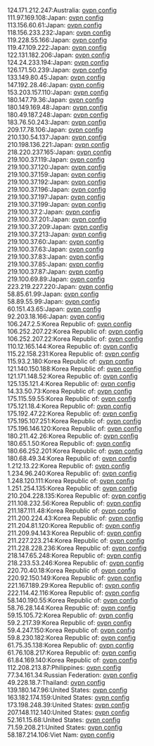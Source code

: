 124.171.212.247:Australia: [ovpn config](vpn/124_171_212_247.ovpn)  
111.97.169.108:Japan: [ovpn config](vpn/111_97_169_108.ovpn)  
113.156.60.61:Japan: [ovpn config](vpn/113_156_60_61.ovpn)  
118.156.233.232:Japan: [ovpn config](vpn/118_156_233_232.ovpn)  
119.228.55.166:Japan: [ovpn config](vpn/119_228_55_166.ovpn)  
119.47.109.222:Japan: [ovpn config](vpn/119_47_109_222.ovpn)  
122.131.182.206:Japan: [ovpn config](vpn/122_131_182_206.ovpn)  
124.24.233.194:Japan: [ovpn config](vpn/124_24_233_194.ovpn)  
126.171.50.239:Japan: [ovpn config](vpn/126_171_50_239.ovpn)  
133.149.80.45:Japan: [ovpn config](vpn/133_149_80_45.ovpn)  
147.192.28.46:Japan: [ovpn config](vpn/147_192_28_46.ovpn)  
153.203.157.110:Japan: [ovpn config](vpn/153_203_157_110.ovpn)  
180.147.79.36:Japan: [ovpn config](vpn/180_147_79_36.ovpn)  
180.149.169.48:Japan: [ovpn config](vpn/180_149_169_48.ovpn)  
180.49.187.248:Japan: [ovpn config](vpn/180_49_187_248.ovpn)  
183.76.50.243:Japan: [ovpn config](vpn/183_76_50_243.ovpn)  
209.17.78.106:Japan: [ovpn config](vpn/209_17_78_106.ovpn)  
210.130.54.137:Japan: [ovpn config](vpn/210_130_54_137.ovpn)  
210.198.136.221:Japan: [ovpn config](vpn/210_198_136_221.ovpn)  
218.220.237.165:Japan: [ovpn config](vpn/218_220_237_165.ovpn)  
219.100.37.119:Japan: [ovpn config](vpn/219_100_37_119.ovpn)  
219.100.37.120:Japan: [ovpn config](vpn/219_100_37_120.ovpn)  
219.100.37.159:Japan: [ovpn config](vpn/219_100_37_159.ovpn)  
219.100.37.192:Japan: [ovpn config](vpn/219_100_37_192.ovpn)  
219.100.37.196:Japan: [ovpn config](vpn/219_100_37_196.ovpn)  
219.100.37.197:Japan: [ovpn config](vpn/219_100_37_197.ovpn)  
219.100.37.199:Japan: [ovpn config](vpn/219_100_37_199.ovpn)  
219.100.37.2:Japan: [ovpn config](vpn/219_100_37_2.ovpn)  
219.100.37.201:Japan: [ovpn config](vpn/219_100_37_201.ovpn)  
219.100.37.209:Japan: [ovpn config](vpn/219_100_37_209.ovpn)  
219.100.37.213:Japan: [ovpn config](vpn/219_100_37_213.ovpn)  
219.100.37.60:Japan: [ovpn config](vpn/219_100_37_60.ovpn)  
219.100.37.63:Japan: [ovpn config](vpn/219_100_37_63.ovpn)  
219.100.37.83:Japan: [ovpn config](vpn/219_100_37_83.ovpn)  
219.100.37.85:Japan: [ovpn config](vpn/219_100_37_85.ovpn)  
219.100.37.87:Japan: [ovpn config](vpn/219_100_37_87.ovpn)  
219.100.69.89:Japan: [ovpn config](vpn/219_100_69_89.ovpn)  
223.219.227.220:Japan: [ovpn config](vpn/223_219_227_220.ovpn)  
58.85.61.99:Japan: [ovpn config](vpn/58_85_61_99.ovpn)  
58.89.55.99:Japan: [ovpn config](vpn/58_89_55_99.ovpn)  
60.151.43.65:Japan: [ovpn config](vpn/60_151_43_65.ovpn)  
92.203.18.166:Japan: [ovpn config](vpn/92_203_18_166.ovpn)  
106.247.2.5:Korea Republic of: [ovpn config](vpn/106_247_2_5.ovpn)  
106.252.207.22:Korea Republic of: [ovpn config](vpn/106_252_207_22.ovpn)  
106.252.207.22:Korea Republic of: [ovpn config](vpn/106_252_207_22.ovpn)  
110.12.165.144:Korea Republic of: [ovpn config](vpn/110_12_165_144.ovpn)  
115.22.158.231:Korea Republic of: [ovpn config](vpn/115_22_158_231.ovpn)  
115.93.2.180:Korea Republic of: [ovpn config](vpn/115_93_2_180.ovpn)  
121.140.150.188:Korea Republic of: [ovpn config](vpn/121_140_150_188.ovpn)  
121.171.148.52:Korea Republic of: [ovpn config](vpn/121_171_148_52.ovpn)  
125.135.121.4:Korea Republic of: [ovpn config](vpn/125_135_121_4.ovpn)  
14.33.50.73:Korea Republic of: [ovpn config](vpn/14_33_50_73.ovpn)  
175.115.59.55:Korea Republic of: [ovpn config](vpn/175_115_59_55.ovpn)  
175.121.18.4:Korea Republic of: [ovpn config](vpn/175_121_18_4.ovpn)  
175.192.47.22:Korea Republic of: [ovpn config](vpn/175_192_47_22.ovpn)  
175.195.107.251:Korea Republic of: [ovpn config](vpn/175_195_107_251.ovpn)  
175.196.146.120:Korea Republic of: [ovpn config](vpn/175_196_146_120.ovpn)  
180.211.42.26:Korea Republic of: [ovpn config](vpn/180_211_42_26.ovpn)  
180.65.1.50:Korea Republic of: [ovpn config](vpn/180_65_1_50.ovpn)  
180.66.252.201:Korea Republic of: [ovpn config](vpn/180_66_252_201.ovpn)  
180.68.49.34:Korea Republic of: [ovpn config](vpn/180_68_49_34.ovpn)  
1.212.13.22:Korea Republic of: [ovpn config](vpn/1_212_13_22.ovpn)  
1.234.96.240:Korea Republic of: [ovpn config](vpn/1_234_96_240.ovpn)  
1.248.120.111:Korea Republic of: [ovpn config](vpn/1_248_120_111.ovpn)  
1.251.254.135:Korea Republic of: [ovpn config](vpn/1_251_254_135.ovpn)  
210.204.228.135:Korea Republic of: [ovpn config](vpn/210_204_228_135.ovpn)  
211.108.232.56:Korea Republic of: [ovpn config](vpn/211_108_232_56.ovpn)  
211.187.111.48:Korea Republic of: [ovpn config](vpn/211_187_111_48.ovpn)  
211.200.224.43:Korea Republic of: [ovpn config](vpn/211_200_224_43.ovpn)  
211.204.81.120:Korea Republic of: [ovpn config](vpn/211_204_81_120.ovpn)  
211.209.94.143:Korea Republic of: [ovpn config](vpn/211_209_94_143.ovpn)  
211.227.223.214:Korea Republic of: [ovpn config](vpn/211_227_223_214.ovpn)  
211.228.228.236:Korea Republic of: [ovpn config](vpn/211_228_228_236.ovpn)  
218.147.65.248:Korea Republic of: [ovpn config](vpn/218_147_65_248.ovpn)  
218.233.53.246:Korea Republic of: [ovpn config](vpn/218_233_53_246.ovpn)  
220.70.40.18:Korea Republic of: [ovpn config](vpn/220_70_40_18.ovpn)  
220.92.150.149:Korea Republic of: [ovpn config](vpn/220_92_150_149.ovpn)  
221.167.189.29:Korea Republic of: [ovpn config](vpn/221_167_189_29.ovpn)  
222.114.42.116:Korea Republic of: [ovpn config](vpn/222_114_42_116.ovpn)  
58.140.190.55:Korea Republic of: [ovpn config](vpn/58_140_190_55.ovpn)  
58.76.28.144:Korea Republic of: [ovpn config](vpn/58_76_28_144.ovpn)  
59.15.105.72:Korea Republic of: [ovpn config](vpn/59_15_105_72.ovpn)  
59.2.217.39:Korea Republic of: [ovpn config](vpn/59_2_217_39.ovpn)  
59.4.247.150:Korea Republic of: [ovpn config](vpn/59_4_247_150.ovpn)  
59.8.230.182:Korea Republic of: [ovpn config](vpn/59_8_230_182.ovpn)  
61.75.35.138:Korea Republic of: [ovpn config](vpn/61_75_35_138.ovpn)  
61.76.108.217:Korea Republic of: [ovpn config](vpn/61_76_108_217.ovpn)  
61.84.169.140:Korea Republic of: [ovpn config](vpn/61_84_169_140.ovpn)  
112.208.213.87:Philippines: [ovpn config](vpn/112_208_213_87.ovpn)  
77.34.161.34:Russian Federation: [ovpn config](vpn/77_34_161_34.ovpn)  
49.228.18.7:Thailand: [ovpn config](vpn/49_228_18_7.ovpn)  
139.180.147.96:United States: [ovpn config](vpn/139_180_147_96.ovpn)  
163.182.174.159:United States: [ovpn config](vpn/163_182_174_159.ovpn)  
173.198.248.39:United States: [ovpn config](vpn/173_198_248_39.ovpn)  
207.148.112.140:United States: [ovpn config](vpn/207_148_112_140.ovpn)  
52.161.15.68:United States: [ovpn config](vpn/52_161_15_68.ovpn)  
71.59.208.21:United States: [ovpn config](vpn/71_59_208_21.ovpn)  
58.187.214.106:Viet Nam: [ovpn config](vpn/58_187_214_106.ovpn)  
